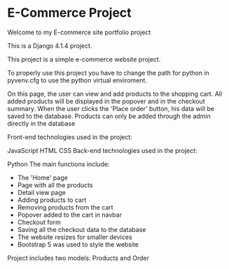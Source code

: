 # E-Commerce Project
Welcome to my E-commerce site portfolio project

This is a Django 4.1.4 project.

This project is a simple e-commerce website project.

To properly use this project you have to change the path for python in pyvenv.cfg to use the python virtual enviroment.

On this page, the user can view and add products to the shopping cart. All added products will be displayed in the popover and in the checkout summary. When the user clicks the 'Place order' button, his data will be saved to the database. Products can only be added through the admin directly in the database

Front-end technologies used in the project:

JavaScript
HTML
CSS
Back-end technologies used in the project:

Python
The main functions include:

- The 'Home' page
- Page with all the products
- Detail view page
- Adding products to cart
- Removing products from the cart
- Popover added to the cart in navbar
- Checkout form
- Saving all the checkout data to the database
- The website resizes for smaller devices
- Bootstrap 5 was used to style the website

Project includes two models: Products and Order
